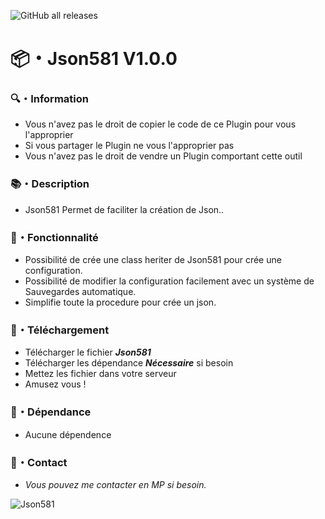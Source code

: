 ![GitHub all releases](https://img.shields.io/github/downloads/Shape581/Json581/total)

# :package:・Json581 V1.0.0

### 🔍・Information

- Vous n'avez pas le droit de copier le code de ce Plugin pour vous l'approprier
- Si vous partager le Plugin ne vous l'approprier pas
- Vous n'avez pas le droit de vendre un Plugin comportant cette outil

### :books:・Description

- Json581 Permet de faciliter la création de Json..

### :toolbox:・Fonctionnalité

- Possibilité de crée une class heriter de Json581 pour crée une configuration.
- Possibilité de modifier la configuration facilement avec un système de Sauvegardes automatique.
- Simplifie toute la procedure pour crée un json.

### :link:・Téléchargement

- Télécharger le fichier ***Json581***
- Télécharger les dépendance ***Nécessaire*** si besoin
- Mettez les fichier dans votre serveur
- Amusez vous !

### :link:・Dépendance

- Aucune dépendence

### :speech_balloon:・Contact

- *Vous pouvez me contacter en MP si besoin.*

![Json581](https://github.com/user-attachments/assets/7c303f93-026b-4f2a-ad69-2d58809373e0)
